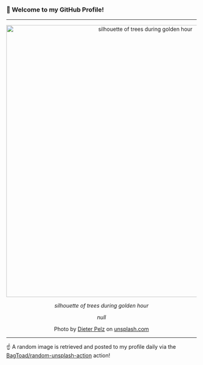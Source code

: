 ### 👋 Welcome to my GitHub Profile!

----

<div align="center">
  <img width="720" src="https://images.unsplash.com/photo-1525160762936-3d036e38cd4a?crop=entropy&cs=tinysrgb&fit=max&fm=jpg&ixid=M3w1NTI0OTR8MHwxfHJhbmRvbXx8fHx8fHx8fDE3MzcyNjcwNjN8&ixlib=rb-4.0.3&q=80&w=1080" alt="silhouette of trees during golden hour">
  
  <em>silhouette of trees during golden hour</em>
  
  <em>null</em>
  
  Photo by [Dieter Pelz](https://faustdownunder.com/photography/) on [unsplash.com](https://unsplash.com/)
</div>

----

☝️ A random image is retrieved and posted to my profile daily via the [BagToad/random-unsplash-action](https://github.com/BagToad/random-unsplash-action) action!
